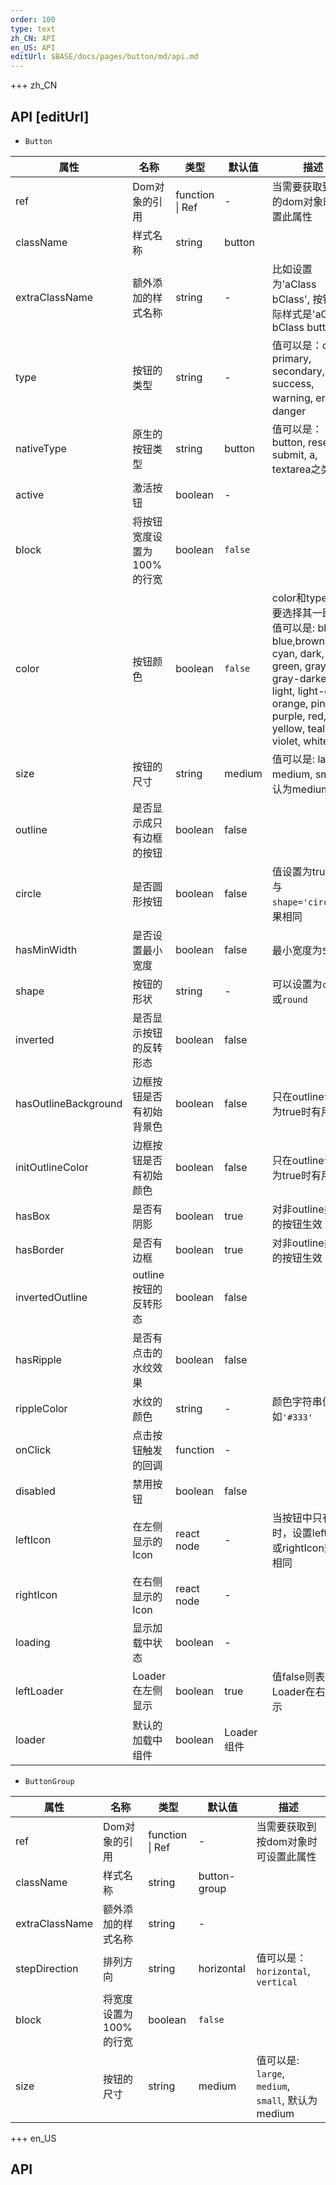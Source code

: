 ```yaml
---   
order: 100 
type: text 
zh_CN: API 
en_US: API 
editUrl: $BASE/docs/pages/button/md/api.md
---      
```


+++ zh_CN

## API [editUrl]

- <Code>Button</Code>

| 属性 | 名称 | 类型 | 默认值 | 描述 |
| --- | --- | --- | --- | --- |
| ref | Dom对象的引用 | function \| Ref | - | 当需要获取到按钮的dom对象时可设置此属性 |
| className | 样式名称 | string | button |  |
| extraClassName | 额外添加的样式名称 | string | - | 比如设置为’aClass bClass', 按钮的实际样式是'aClass bClass button' |
| type | 按钮的类型 | string | - | 值可以是：ok, primary, secondary, info, success, warning, error，danger |
| nativeType | 原生的按钮类型 | string | button | 值可以是： button, reset, submit, a, textarea之类 |
| active | 激活按钮 | boolean | - |  |
| block | 将按钮宽度设置为100%的行宽 | boolean | `false` |  |
| color | 按钮颜色 | boolean | `false` | color和type只需要选择其一即可。值可以是: black, blue,brown, cyan, dark, green, gray, gray-darker, light, light-gray, orange, pink, purple, red, yellow, teal, violet, white |
| size | 按钮的尺寸 | string | medium | 值可以是: large, medium, small,默认为medium |
| outline | 是否显示成只有边框的按钮 | boolean | false |  |
| circle | 是否圆形按钮 | boolean | false | 值设置为true时，与<Code>shape='circle'</Code>效果相同  |
| hasMinWidth | 是否设置最小宽度 | boolean | false | 最小宽度为<Code>5rem</Code>  |
| shape | 按钮的形状 | string | - | 可以设置为<Code>circle</Code>或<Code>round</Code>  |
| inverted | 是否显示按钮的反转形态 | boolean | false | |
| hasOutlineBackground | 边框按钮是否有初始背景色 | boolean | false | 只在outline设置为true时有用 |
| initOutlineColor | 边框按钮是否有初始颜色 | boolean | false | 只在outline设置为true时有用 |
| hasBox | 是否有阴影 | boolean | true | 对非outline类型的按钮生效 |
| hasBorder | 是否有边框 | boolean | true | 对非outline类型的按钮生效 |
| invertedOutline | outline按钮的反转形态 | boolean | false |  |
| hasRipple | 是否有点击的水纹效果 | boolean | false |  |
| rippleColor | 水纹的颜色 | string | - | 颜色字符串值，例如<Code>'#333'</Code> |
| onClick | 点击按钮触发的回调 | function | - |  |
| disabled | 禁用按钮 | boolean | false |  |
| leftIcon | 在左侧显示的Icon | react node | - | 当按钮中只有Icon时，设置leftIcon或rightIcon效果相同 |
| rightIcon | 在右侧显示的Icon | react node | - |  |
| loading | 显示加载中状态 | boolean | - |  |
| leftLoader | Loader在左侧显示 | boolean | true | 值false则表示Loader在右侧显示 |
| loader | 默认的加载中组件 | boolean | Loader组件 |  |

- <Code>ButtonGroup</Code>   

| 属性 | 名称 | 类型 | 默认值 | 描述 |   
| --- | --- | --- | --- | --- |
| ref | Dom对象的引用 | function \| Ref | - | 当需要获取到按dom对象时可设置此属性 |
| className | 样式名称 | string | button-group |  |
| extraClassName | 额外添加的样式名称 | string | - |  |
| stepDirection | 排列方向 | string | horizontal | 值可以是：<Code>horizontal</Code>, <Code>vertical</Code> |
| block | 将宽度设置为100%的行宽 | boolean | `false` |  |
| size | 按钮的尺寸 | string | medium | 值可以是: <Code>large</Code>, <Code>medium</Code>, <Code>small</Code>, 默认为medium     |   


+++ en_US

## API

